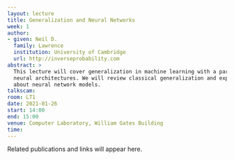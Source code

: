 ```yaml
---
layout: lecture
title: Generalization and Neural Networks
week: 1
author:
- given: Neil D.
  family: Lawrence
  institution: University of Cambridge
  url: http://inverseprobability.com
abstract: >
  This lecture will cover generalization in machine learning with a particular focus on
  neural architectures. We will review classical generalization and explore what's different
  about neural network models.
talkscam:
room: LT1
date: 2021-01-26
start: 14:00
end: 15:00
venue: Computer Laboratory, William Gates Building
time:
---
```


Related publications and links will appear here.
